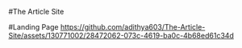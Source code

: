 #The Article Site

#Landing Page
https://github.com/adithya603/The-Article-Site/assets/130771002/28472062-073c-4619-ba0c-4b68ed61c34d
